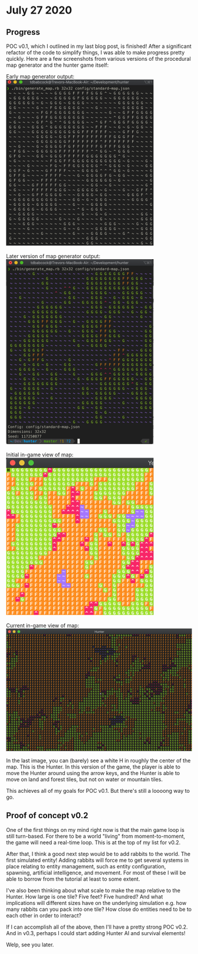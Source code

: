# July 27 2020
## Progress
POC v0.1, which I outlined in my last blog post, is finished! After a significant refactor of the code to simplify things, I was able to make progress pretty quickly. Here are a few screenshots from various versions of the procedural map generator and the hunter game itself:

Early map generator output:
<br/>
<img src="img/mapgen1.png" alt="drawing" width="400"/>
<br/><br/>
Later version of map generator output:
<br/>
<img src="img/mapgen2.png" alt="drawing" width="400"/>
<br/><br/>
Initial in-game view of map:
<br/>
<img src="img/POCv0.0.png" alt="drawing" width="400"/>
<br/><br/>
Current in-game view of map:
<br/>
<img src="img/POCv0.1.png" alt="drawing" width="600"/>

In the last image, you can (barely) see a white H in roughly the center of the map. This is the Hunter. In this version of the game, the player is able to move the Hunter around using the arrow keys, and the Hunter is able to move on land and forest tiles, but not on water or mountain tiles.

This achieves all of my goals for POC v0.1. But there's still a loooong way to go.

## Proof of concept v0.2
One of the first things on my mind right now is that the main game loop is still turn-based. For there to be a world "living" from moment-to-moment, the game will need a real-time loop. This is at the top of my list for v0.2.

After that, I think a good next step would be to add rabbits to the world. The first simulated entity! Adding rabbits will force me to get several systems in place relating to entity management, such as entity configuration, spawning, artificial intelligence, and movement. For most of these I will be able to borrow from the tutorial at least to some extent.

I've also been thinking about what scale to make the map relative to the Hunter. How large is one tile? Five feet? Five hundred? And what implications will different sizes have on the underlying simulation e.g. how many rabbits can you pack into one tile? How close do entities need to be to each other in order to interact?

If I can accomplish all of the above, then I'll have a pretty strong POC v0.2. And in v0.3, perhaps I could start adding Hunter AI and survival elements!

Welp, see you later.
